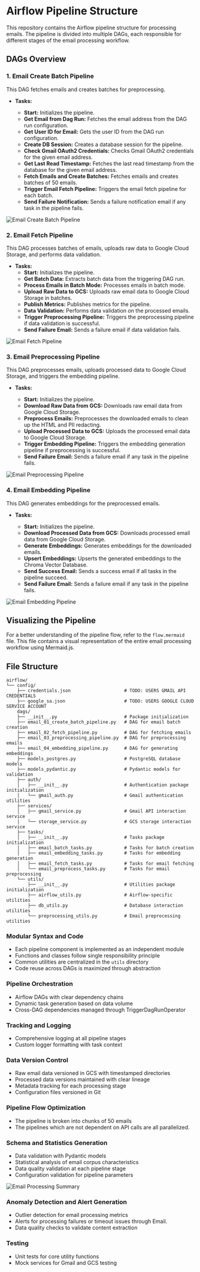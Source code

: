 # Airflow Pipeline Structure

This repository contains the Airflow pipeline structure for processing emails. The pipeline is divided into multiple DAGs, each responsible for different stages of the email processing workflow.

## DAGs Overview

### 1. Email Create Batch Pipeline

This DAG fetches emails and creates batches for preprocessing.

- **Tasks:**

  - **Start:** Initializes the pipeline.
  - **Get Email from Dag Run:** Fetches the email address from the DAG run configuration.
  - **Get User ID for Email:** Gets the user ID from the DAG run configuration.
  - **Create DB Session:** Creates a database session for the pipeline.
  - **Check Gmail OAuth2 Credentials:** Checks Gmail OAuth2 credentials for the given email address.
  - **Get Last Read Timestamp:** Fetches the last read timestamp from the database for the given email address.
  - **Fetch Emails and Create Batches:** Fetches emails and creates batches of 50 emails.
  - **Trigger Email Fetch Pipeline:** Triggers the email fetch pipeline for each batch.
  - **Send Failure Notification:** Sends a failure notification email if any task in the pipeline fails.

![Email Create Batch Pipeline](artifacts/email_01_create_batch.png)

### 2. Email Fetch Pipeline

This DAG processes batches of emails, uploads raw data to Google Cloud Storage, and performs data validation.

- **Tasks:**
  - **Start:** Initializes the pipeline.
  - **Get Batch Data:** Extracts batch data from the triggering DAG run.
  - **Process Emails in Batch Mode:** Processes emails in batch mode.
  - **Upload Raw Data to GCS:** Uploads raw email data to Google Cloud Storage in batches.
  - **Publish Metrics:** Publishes metrics for the pipeline.
  - **Data Validation:** Performs data validation on the processed emails.
  - **Trigger Preprocessing Pipeline:** Triggers the preprocessing pipeline if data validation is successful.
  - **Send Failure Email:** Sends a failure email if data validation fails.

![Email Fetch Pipeline](artifacts/email_02_fetch_pipeline.png)

### 3. Email Preprocessing Pipeline

This DAG preprocesses emails, uploads processed data to Google Cloud Storage, and triggers the embedding pipeline.

- **Tasks:**

  - **Start:** Initializes the pipeline.
  - **Download Raw Data from GCS:** Downloads raw email data from Google Cloud Storage.
  - **Preprocess Emails:** Preprocesses the downloaded emails to clean up the HTML and PII redacting.
  - **Upload Processed Data to GCS:** Uploads the processed email data to Google Cloud Storage.
  - **Trigger Embedding Pipeline:** Triggers the embedding generation pipeline if preprocessing is successful.
  - **Send Failure Email:** Sends a failure email if any task in the pipeline fails.

![Email Preprocessing Pipeline](artifacts/email_03_preprocessing_pipeline.png)

### 4. Email Embedding Pipeline

This DAG generates embeddings for the preprocessed emails.

- **Tasks:**

  - **Start:** Initializes the pipeline.
  - **Download Processed Data from GCS:** Downloads processed email data from Google Cloud Storage.
  - **Generate Embeddings:** Generates embeddings for the downloaded emails.
  - **Upsert Embeddings:** Upserts the generated embeddings to the Chroma Vector Database.
  - **Send Success Email:** Sends a success email if all tasks in the pipeline succeed.
  - **Send Failure Email:** Sends a failure email if any task in the pipeline fails.

![Email Embedding Pipeline](artifacts/email_04_embedding_pipeline.png)

## Visualizing the Pipeline

For a better understanding of the pipeline flow, refer to the `flow.mermaid` file. This file contains a visual representation of the entire email processing workflow using Mermaid.js.

## File Structure

```
airflow/
└── config/
    ├── credentials.json                    # TODO: USERS GMAIL API CREDENTIALS
    ├── google_sa.json                      # TODO: USERS GOOGLE CLOUD SERVICE ACCOUNT
    dags/
    ├── __init__.py                         # Package initialization
    ├── email_01_create_batch_pipeline.py   # DAG for email batch creation
    ├── email_02_fetch_pipeline.py          # DAG for fetching emails
    ├── email_03_preprocessing_pipeline.py  # DAG for preprocessing emails
    ├── email_04_embedding_pipeline.py      # DAG for generating embeddings
    ├── models_postgres.py                  # PostgreSQL database models
    ├── models_pydantic.py                  # Pydantic models for validation
    ├── auth/
    │   ├── __init__.py                     # Authentication package initialization
    │   └── gmail_auth.py                   # Gmail authentication utilities
    ├── services/
    │   ├── gmail_service.py                # Gmail API interaction service
    │   └── storage_service.py              # GCS storage interaction service
    ├── tasks/
    │   ├── __init__.py                     # Tasks package initialization
    │   ├── email_batch_tasks.py            # Tasks for batch creation
    │   ├── email_embedding_tasks.py        # Tasks for embedding generation
    │   ├── email_fetch_tasks.py            # Tasks for email fetching
    │   └── email_preprocess_tasks.py       # Tasks for email preprocessing
    └── utils/
        ├── __init__.py                     # Utilities package initialization
        ├── airflow_utils.py                # Airflow-specific utilities
        ├── db_utils.py                     # Database interaction utilities
        └── preprocessing_utils.py          # Email preprocessing utilities
```

### Modular Syntax and Code

- Each pipeline component is implemented as an independent module
- Functions and classes follow single responsibility principle
- Common utilities are centralized in the `utils` directory
- Code reuse across DAGs is maximized through abstraction

### Pipeline Orchestration

- Airflow DAGs with clear dependency chains
- Dynamic task generation based on data volume
- Cross-DAG dependencies managed through TriggerDagRunOperator

### Tracking and Logging

- Comprehensive logging at all pipeline stages
- Custom logger formatting with task context

### Data Version Control

- Raw email data versioned in GCS with timestamped directories
- Processed data versions maintained with clear lineage
- Metadata tracking for each processing stage
- Configuration files versioned in Git

### Pipeline Flow Optimization

- The pipeline is broken into chunks of 50 emails
- The pipelines which are not dependent on API calls are all parallelized.

### Schema and Statistics Generation

- Data validation with Pydantic models
- Statistical analysis of email corpus characteristics
- Data quality validation at each pipeline stage
- Configuration validation for pipeline parameters

![Email Processing Summary](artifacts/email_metrics.png)

### Anomaly Detection and Alert Generation

- Outlier detection for email processing metrics
- Alerts for processing failures or timeout issues through Email.
- Data quality checks to validate content extraction

### Testing

- Unit tests for core utility functions
- Mock services for Gmail and GCS testing
